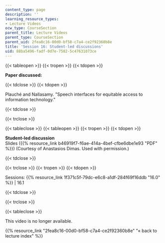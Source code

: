 ```yaml
---
content_type: page
description: ''
learning_resource_types:
- Lecture Videos
ocw_type: CourseSection
parent_title: Lecture Videos
parent_type: CourseSection
parent_uid: 2fea8c16-00d0-bf58-c7a4-ce2f92360b8e
title: 'Session 16: Student-led discussions'
uid: 88ba5496-fadf-0d7e-7582-5c47631073ce
---
```


{{< tableopen >}}
{{< tropen >}}
{{< tdopen >}}


**Paper discussed:**


{{< tdclose >}}
{{< tdopen >}}


Plauché and Nallasamy. "Speech interfaces for equitable access to information technology."


{{< tdclose >}}

{{< trclose >}}

{{< tableclose >}}
{{< tableopen >}}
{{< tropen >}}
{{< tdopen >}}


**Student-led discussion**  
Slides ({{% resource_link b46919f7-f6ae-414a-4bef-cfbe6dbe1e93 "PDF" %}}) (Courtesy of Anastasios Dimas. Used with permission.)


{{< tdclose >}}

{{< trclose >}}
{{< tropen >}}
{{< tdopen >}}


Sessions: {{% resource_link 1f371c5f-79dc-e6c8-a1df-284f69f16ddb "16.0" %}} | 16.1


{{< tdclose >}}

{{< trclose >}}

{{< tableclose >}}

This video is no longer available.

{{% resource_link "2fea8c16-00d0-bf58-c7a4-ce2f92360b8e" "« back to lecture index" %}}